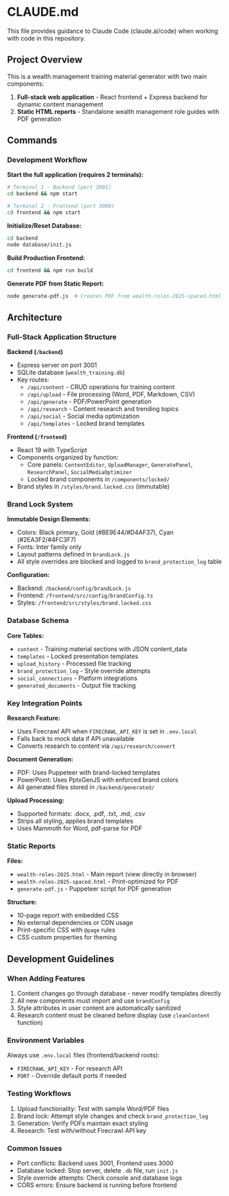 # CLAUDE.md

This file provides guidance to Claude Code (claude.ai/code) when working with code in this repository.

## Project Overview

This is a wealth management training material generator with two main components:
1. **Full-stack web application** - React frontend + Express backend for dynamic content management
2. **Static HTML reports** - Standalone wealth management role guides with PDF generation

## Commands

### Development Workflow

**Start the full application (requires 2 terminals):**
```bash
# Terminal 1 - Backend (port 3001)
cd backend && npm start

# Terminal 2 - Frontend (port 3000)
cd frontend && npm start
```

**Initialize/Reset Database:**
```bash
cd backend
node database/init.js
```

**Build Production Frontend:**
```bash
cd frontend && npm run build
```

**Generate PDF from Static Report:**
```bash
node generate-pdf.js  # Creates PDF from wealth-roles-2025-spaced.html
```

## Architecture

### Full-Stack Application Structure

**Backend (`/backend`)**
- Express server on port 3001
- SQLite database (`wealth_training.db`)
- Key routes:
  - `/api/content` - CRUD operations for training content
  - `/api/upload` - File processing (Word, PDF, Markdown, CSV)
  - `/api/generate` - PDF/PowerPoint generation
  - `/api/research` - Content research and trending topics
  - `/api/social` - Social media optimization
  - `/api/templates` - Locked brand templates

**Frontend (`/frontend`)**
- React 19 with TypeScript
- Components organized by function:
  - Core panels: `ContentEditor`, `UploadManager`, `GeneratePanel`, `ResearchPanel`, `SocialMediaOptimizer`
  - Locked brand components in `/components/locked/`
- Brand styles in `/styles/brand.locked.css` (immutable)

### Brand Lock System

**Immutable Design Elements:**
- Colors: Black primary, Gold (#BE9E44/#D4AF37), Cyan (#2EA3F2/#4FC3F7)
- Fonts: Inter family only
- Layout patterns defined in `brandLock.js`
- All style overrides are blocked and logged to `brand_protection_log` table

**Configuration:**
- Backend: `/backend/config/brandLock.js`
- Frontend: `/frontend/src/config/brandConfig.ts`
- Styles: `/frontend/src/styles/brand.locked.css`

### Database Schema

**Core Tables:**
- `content` - Training material sections with JSON content_data
- `templates` - Locked presentation templates
- `upload_history` - Processed file tracking
- `brand_protection_log` - Style override attempts
- `social_connections` - Platform integrations
- `generated_documents` - Output file tracking

### Key Integration Points

**Research Feature:**
- Uses Firecrawl API when `FIRECRAWL_API_KEY` is set in `.env.local`
- Falls back to mock data if API unavailable
- Converts research to content via `/api/research/convert`

**Document Generation:**
- PDF: Uses Puppeteer with brand-locked templates
- PowerPoint: Uses PptxGenJS with enforced brand colors
- All generated files stored in `/backend/generated/`

**Upload Processing:**
- Supported formats: .docx, .pdf, .txt, .md, .csv
- Strips all styling, applies brand templates
- Uses Mammoth for Word, pdf-parse for PDF

### Static Reports

**Files:**
- `wealth-roles-2025.html` - Main report (view directly in browser)
- `wealth-roles-2025-spaced.html` - Print-optimized for PDF
- `generate-pdf.js` - Puppeteer script for PDF generation

**Structure:**
- 10-page report with embedded CSS
- No external dependencies or CDN usage
- Print-specific CSS with `@page` rules
- CSS custom properties for theming

## Development Guidelines

### When Adding Features
1. Content changes go through database - never modify templates directly
2. All new components must import and use `brandConfig`
3. Style attributes in user content are automatically sanitized
4. Research content must be cleaned before display (use `cleanContent` function)

### Environment Variables
Always use `.env.local` files (frontend/backend roots):
- `FIRECRAWL_API_KEY` - For research API
- `PORT` - Override default ports if needed

### Testing Workflows
1. Upload functionality: Test with sample Word/PDF files
2. Brand lock: Attempt style changes and check `brand_protection_log`
3. Generation: Verify PDFs maintain exact styling
4. Research: Test with/without Firecrawl API key

### Common Issues
- Port conflicts: Backend uses 3001, Frontend uses 3000
- Database locked: Stop server, delete `.db` file, run `init.js`
- Style override attempts: Check console and database logs
- CORS errors: Ensure backend is running before frontend